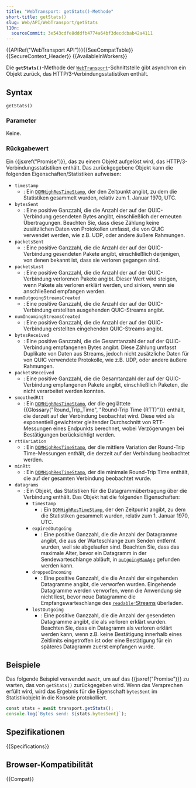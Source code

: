 ```yaml
---
title: "WebTransport: getStats()-Methode"
short-title: getStats()
slug: Web/API/WebTransport/getStats
l10n:
  sourceCommit: 3e543cdfe8dddfb4774a64bf3decdcbab42a4111
---
```


{{APIRef("WebTransport API")}}{{SeeCompatTable}}{{SecureContext_Header}} {{AvailableInWorkers}}

Die **`getStats()`**-Methode der [`WebTransport`](/de/docs/Web/API/WebTransport)-Schnittstelle gibt asynchron ein Objekt zurück, das HTTP/3-Verbindungsstatistiken enthält.

## Syntax

```js-nolint
getStats()
```

### Parameter

Keine.

### Rückgabewert

Ein {{jsxref("Promise")}}, das zu einem Objekt aufgelöst wird, das HTTP/3-Verbindungsstatistiken enthält. Das zurückgegebene Objekt kann die folgenden Eigenschaften/Statistiken aufweisen:

- `timestamp`
  - : Ein [`DOMHighResTimeStamp`](/de/docs/Web/API/DOMHighResTimeStamp), der den Zeitpunkt angibt, zu dem die Statistiken gesammelt wurden, relativ zum 1. Januar 1970, UTC.
- `bytesSent`
  - : Eine positive Ganzzahl, die die Anzahl der auf der QUIC-Verbindung gesendeten Bytes angibt, einschließlich der erneuten Übertragungen. Beachten Sie, dass diese Zählung keine zusätzlichen Daten von Protokollen umfasst, die von QUIC verwendet werden, wie z.B. UDP, oder andere äußere Rahmungen.
- `packetsSent`
  - : Eine positive Ganzzahl, die die Anzahl der auf der QUIC-Verbindung gesendeten Pakete angibt, einschließlich derjenigen, von denen bekannt ist, dass sie verloren gegangen sind.
- `packetsLost`
  - : Eine positive Ganzzahl, die die Anzahl der auf der QUIC-Verbindung verlorenen Pakete angibt. Dieser Wert wird steigen, wenn Pakete als verloren erklärt werden, und sinken, wenn sie anschließend empfangen werden.
- `numOutgoingStreamsCreated`
  - : Eine positive Ganzzahl, die die Anzahl der auf der QUIC-Verbindung erstellten ausgehenden QUIC-Streams angibt.
- `numIncomingStreamsCreated`
  - : Eine positive Ganzzahl, die die Anzahl der auf der QUIC-Verbindung erstellten eingehenden QUIC-Streams angibt.
- `bytesReceived`
  - : Eine positive Ganzzahl, die die Gesamtanzahl der auf der QUIC-Verbindung empfangenen Bytes angibt. Diese Zählung umfasst Duplikate von Daten aus Streams, jedoch nicht zusätzliche Daten für von QUIC verwendete Protokolle, wie z.B. UDP, oder andere äußere Rahmungen.
- `packetsReceived`
  - : Eine positive Ganzzahl, die die Gesamtanzahl der auf der QUIC-Verbindung empfangenen Pakete angibt, einschließlich Paketen, die nicht verarbeitet werden konnten.
- `smoothedRtt`
  - : Ein [`DOMHighResTimeStamp`](/de/docs/Web/API/DOMHighResTimeStamp), der die geglättete {{Glossary("Round_Trip_Time", "Round-Trip Time (RTT)")}} enthält, die derzeit auf der Verbindung beobachtet wird. Diese wird als exponentiell gewichteter gleitender Durchschnitt von RTT-Messungen eines Endpunkts berechnet, wobei Verzögerungen bei Bestätigungen berücksichtigt werden.
- `rttVariation`
  - : Ein [`DOMHighResTimeStamp`](/de/docs/Web/API/DOMHighResTimeStamp), der die mittlere Variation der Round-Trip Time-Messungen enthält, die derzeit auf der Verbindung beobachtet werden.
- `minRtt`
  - : Ein [`DOMHighResTimeStamp`](/de/docs/Web/API/DOMHighResTimeStamp), der die minimale Round-Trip Time enthält, die auf der gesamten Verbindung beobachtet wurde.
- `datagrams`
  - : Ein Objekt, das Statistiken für die Datagrammübertragung über die Verbindung enthält. Das Objekt hat die folgenden Eigenschaften:
    - `timestamp`
      - : Ein [`DOMHighResTimeStamp`](/de/docs/Web/API/DOMHighResTimeStamp), der den Zeitpunkt angibt, zu dem die Statistiken gesammelt wurden, relativ zum 1. Januar 1970, UTC.
    - `expiredOutgoing`
      - : Eine positive Ganzzahl, die die Anzahl der Datagramme angibt, die aus der Warteschlange zum Senden entfernt wurden, weil sie abgelaufen sind. Beachten Sie, dass das maximale Alter, bevor ein Datagramm in der Sendewarteschlange abläuft, in [`outgoingMaxAge`](/de/docs/Web/API/WebTransportDatagramDuplexStream/outgoingMaxAge) gefunden werden kann.
    - `droppedIncoming`
      - : Eine positive Ganzzahl, die die Anzahl der eingehenden Datagramme angibt, die verworfen wurden. Eingehende Datagramme werden verworfen, wenn die Anwendung sie nicht liest, bevor neue Datagramme die Empfangswarteschlange des [`readable`-Streams](/de/docs/Web/API/WebTransportDatagramDuplexStream/readable) überladen.
    - `lostOutgoing`
      - : Eine positive Ganzzahl, die die Anzahl der gesendeten Datagramme angibt, die als verloren erklärt wurden. Beachten Sie, dass ein Datagramm als verloren erklärt werden kann, wenn z.B. keine Bestätigung innerhalb eines Zeitlimits eingetroffen ist oder eine Bestätigung für ein späteres Datagramm zuerst empfangen wurde.

<!-- Hinweis: Dies ist nicht in Firefox IDL vorhanden, und die Methode wird noch nicht von anderen implementiert gemäß https://searchfox.org/mozilla-central/commit/4e6970cd336f1b642c0be6c9b697b4db5f7b6aeb
- `estimatedSendRate`
  - : Eine positive Ganzzahl, die die geschätzte Rate angibt, mit der die vom Benutzer-Agenten in der Warteschlange befindlichen Daten gesendet werden, in Bits pro Sekunde. Diese Rate gilt für alle Streams und Datagramme, die eine `WebTransport`-Sitzung teilen. Das Mitglied ist nicht vorhanden, wenn die Sitzung mit anderen in einer gemeinsamen Verbindung gepoolt ist (siehe [`allowPooling`](/de/docs/Web/API/WebTransport/WebTransport#allowpooling) im `WebTransport`-Konstruktor) oder wenn der Benutzer-Agent noch keine Schätzung hat.
-->

## Beispiele

Das folgende Beispiel verwendet `await`, um auf das {{jsxref("Promise")}} zu warten, das von `getStats()` zurückgegeben wird. Wenn das Versprechen erfüllt wird, wird das Ergebnis für die Eigenschaft `bytesSent` im Statistikobjekt in die Konsole protokolliert.

```js
const stats = await transport.getStats();
console.log(`Bytes send: ${stats.bytesSent}`);
```

## Spezifikationen

{{Specifications}}

## Browser-Kompatibilität

{{Compat}}
